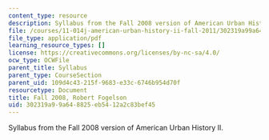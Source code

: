 ```yaml
---
content_type: resource
description: Syllabus from the Fall 2008 version of American Urban History II.
file: /courses/11-014j-american-urban-history-ii-fall-2011/302319a99a648825eb5412a2c83bef45_MIT11_014JF11_syllf08.pdf
file_type: application/pdf
learning_resource_types: []
license: https://creativecommons.org/licenses/by-nc-sa/4.0/
ocw_type: OCWFile
parent_title: Syllabus
parent_type: CourseSection
parent_uid: 109d4c43-215f-9683-e33c-6746b954d70f
resourcetype: Document
title: Fall 2008, Robert Fogelson
uid: 302319a9-9a64-8825-eb54-12a2c83bef45
---
```

Syllabus from the Fall 2008 version of American Urban History II.